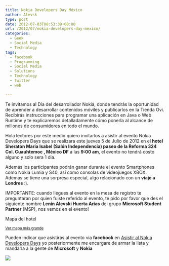 ```yaml
---
title: Nokia Developers Day México
author: Alevsk
type: post
date: 2012-07-03T00:53:39+00:00
url: /2012/07/nokia-developers-day-mexico/
categories:
  - Geek
  - Social Media
  - Technology
tags:
  - facebook
  - Programming
  - Social Media
  - Solutions
  - Technology
  - twitter
  - web

---
```

Te invitamos al Día del desarrollador Nokia, donde tendrás la oportunidad de aprender a desarrollar contenidos móviles y publicarlos en la Tienda Ovi. Recibirás instrucciones para programar una aplicación en Java o Web Runtime y te explicaremos detalladamente cómo ponerla al alcance de millones de consumidores en todo el mundo.

Hola lectores por este medio quiero invitarlos a asistir al evento Nokia Developers Days que se realizara este jueves 5 de Julio de 2012 en el **hotel Sheraton Maria Isabel (Salón Independencia) paseo de la Reforma 324 Col. Cuauhtemoc , México DF** a las **9:00 am**, el evento no tendrá costo alguno y solo sera 1 dia.

Además los participantes podrán ganar durante el evento Smartphones como Nokia Lumia y S40, así como consolas de videojuegos XBOX. Ademas se tiene una sorpresa especial, algo relacionado con un **viaje a Londres** :).

IMPORTANTE: cuando llegues al evento en la mesa de registro te preguntaran por quien fuiste referido al evento, te pido por favor que des el siguiente nombre **Lenin Alevski Huerta Arias** del grupo **Microsoft Student Partner** (MSP), nos vemos en el evento!

Mapa del hotel

  
<small>[Ver mapa más grande](https://maps.google.com.mx/maps?f=q&source=embed&hl=es&geocode=&q=Sheraton+Maria+Isabel+Hotel&aq=&sll=23.625269,-102.540613&sspn=31.708996,67.587891&t=h&ie=UTF8&hq=Sheraton+Maria+Isabel+Hotel&hnear=≪=19.427853,-99.167101&spn=0.002013,0.004125&z=14&iwloc=A&cid=17917803611993724812)</small>

Pueden indicar que asistirás al evento via **facebook** en [Asistir al Nokia Developers Days][1] yo posteriormente me encargare de armar la lista y mandarla a la gente de **Microsoft** y **Nokia**

[![](/images/nokia2.jpeg)](http://www.alevsk.com/2012/07/nokia-developers-day-mexico/nokia2/)

 [1]: https://www.facebook.com/events/318955074861638/